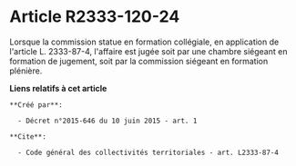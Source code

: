 # Article R2333-120-24

Lorsque la commission statue en formation collégiale, en application de l'article L. 2333-87-4, l'affaire est jugée soit par
une chambre siégeant en formation de jugement, soit par la commission siégeant en formation plénière.

**Liens relatifs à cet article**

	**Créé par**:

	  - Décret n°2015-646 du 10 juin 2015 - art. 1

	**Cite**:

	  - Code général des collectivités territoriales - art. L2333-87-4
